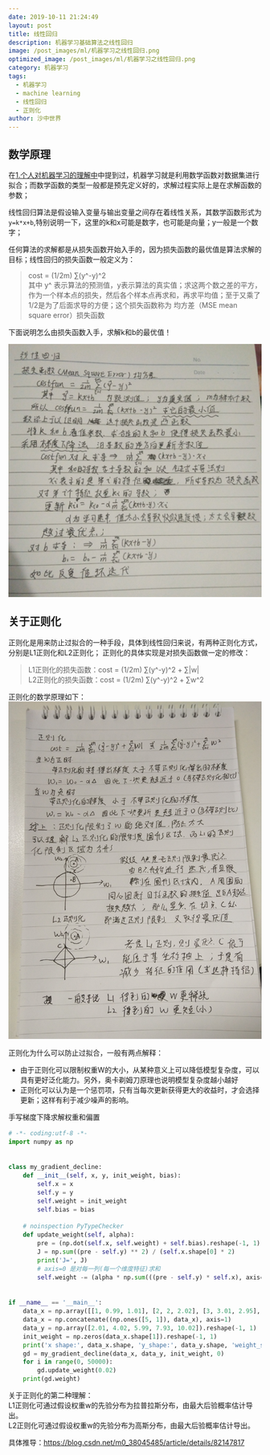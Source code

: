 ```yaml
---
date: 2019-10-11 21:24:49
layout: post
title: 线性回归
description: 机器学习基础算法之线性回归
image: /post_images/ml/机器学习之线性回归.png
optimized_image: /post_images/ml/机器学习之线性回归.png
category: 机器学习
tags:
  - 机器学习
  - machine learning
  - 线性回归
  - 正则化
author: 沙中世界
---
```


## 数学原理 ##

在[1.个人对机器学习的理解中](/个人对机器学习的理解)中提到过，机器学习就是利用数学函数对数据集进行拟合；而数学函数的类型一般都是预先定义好的，求解过程实际上是在求解函数的参数；

线性回归算法是假设输入变量与输出变量之间存在着线性关系，其数学函数形式为```y=k*x+b```,特别说明一下，这里的k和x可能是数字，也可能是向量；y一般是一个数字；

任何算法的求解都是从损失函数开始入手的，因为损失函数的最优值是算法求解的目标；线性回归的损失函数一般定义为：
> cost = (1/2m) ∑(y^-y)^2 <br>
其中 y^ 表示算法的预测值，y表示算法的真实值；求这两个数之差的平方，作为一个样本点的损失，然后各个样本点再求和，再求平均值；至于又乘了1/2是为了后面求导的方便；这个损失函数称为 均方差（MSE mean square error）损失函数

下面说明怎么由损失函数入手，求解k和b的最优值！

![线性回归数学推导](/my_docs/ml/images/2-1.jpg)

## 关于正则化 ##

正则化是用来防止过拟合的一种手段，具体到线性回归来说，有两种正则化方式，分别是L1正则化和L2正则化；
正则化的具体实现是对损失函数做一定的修改：
> L1正则化的损失函数：cost = (1/2m) ∑(y^-y)^2 + ∑|w|   <br> 
L2正则化的损失函数：cost = (1/2m) ∑(y^-y)^2 + ∑w^2 <br>


正则化的数学原理如下：
![正则化数学原理](/my_docs/ml/images/2-2.jpg)

正则化为什么可以防止过拟合，一般有两点解释：
- 由于正则化可以限制权重W的大小，从某种意义上可以降低模型复杂度，可以具有更好泛化能力。另外，奥卡剃姆刀原理也说明模型复杂度越小越好
- 正则化可以认为是一个惩罚项，只有当每次更新获得更大的收益时，才会选择更新；这样有利于减少噪声的影响。

手写梯度下降求解权重和偏置
```Python
# -*- coding:utf-8 -*-
import numpy as np


class my_gradient_decline:
    def __init__(self, x, y, init_weight, bias):
        self.x = x
        self.y = y
        self.weight = init_weight
        self.bias = bias

    # noinspection PyTypeChecker
    def update_weight(self, alpha):
        pre = (np.dot(self.x, self.weight) + self.bias).reshape(-1, 1)
        J = np.sum((pre - self.y) ** 2) / (self.x.shape[0] * 2)
        print('J=', J)
        # axis=0 是对每一列(每一个维度特征)求和
        self.weight -= (alpha * np.sum(((pre - self.y) * self.x), axis=0) / self.x.shape[0]).reshape(-1, 1)


if __name__ == '__main__':
    data_x = np.array([[1, 0.99, 1.01], [2, 2, 2.02], [3, 3.01, 2.95], [4, 4.01, 3.98], [5, 5, 4.99]]).reshape(-1, 3)
    data_x = np.concatenate((np.ones([5, 1]), data_x), axis=1)
    data_y = np.array([2.01, 4.02, 5.99, 7.93, 10.02]).reshape(-1, 1)
    init_weight = np.zeros(data_x.shape[1]).reshape(-1, 1)
    print('x shape:', data_x.shape, 'y_shape:', data_y.shape, 'weight_shape:', init_weight.shape)
    gd = my_gradient_decline(data_x, data_y, init_weight, 0)
    for i in range(0, 50000):
        gd.update_weight(0.02)
    print(gd.weight)

```

关于正则化的第二种理解：<br>
L1正则化可通过假设权重w的先验分布为拉普拉斯分布，由最大后验概率估计导出。<br>
L2正则化可通过假设权重w的先验分布为高斯分布，由最大后验概率估计导出。<br>

具体推导：https://blog.csdn.net/m0_38045485/article/details/82147817


